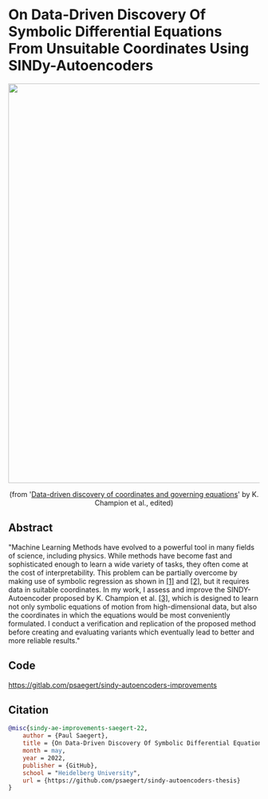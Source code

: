 # On Data-Driven Discovery Of Symbolic Differential Equations From Unsuitable Coordinates Using SINDy-Autoencoders

<div align="center">
    
<img width=800 src="https://github.com/psaegert/sindy-autoencoders-thesis/assets/36567814/ca177943-7b8d-46c9-b5da-0c84a5a73924"/>

<p>
(from '<a href="https://arxiv.org/abs/1904.02107">Data-driven discovery of coordinates and governing equations</a>' by K. Champion et al., edited)
</p>
</div>


## Abstract

"Machine Learning Methods have evolved to a powerful tool in many fields of science, including physics. While methods have become fast and sophisticated enough to learn a wide variety of tasks, they often come at the cost of interpretability. This problem can be partially overcome by making use of symbolic regression as shown in <a href="https://www.pnas.org/doi/full/10.1073/pnas.1517384113">[1]</a> and <a href="https://proceedings.neurips.cc/paper/2020/file/c9f2f917078bd2db12f23c3b413d9cba-Paper.pdf">[2]</a>, but it requires data in suitable coordinates. In my work, I assess and improve the SINDY-Autoencoder proposed by K. Champion et al. <a href="https://arxiv.org/abs/1904.02107">[3]</a>, which is designed to learn not only symbolic equations of motion from high-dimensional data, but also the coordinates in which the equations would be most conveniently formulated. I conduct a verification and replication of the proposed method before creating and evaluating variants which eventually lead to better and more reliable results."

## Code
https://gitlab.com/psaegert/sindy-autoencoders-improvements

## Citation
```bibtex
@misc{sindy-ae-improvements-saegert-22,
    author = {Paul Saegert},
    title = {On Data-Driven Discovery Of Symbolic Differential Equations From Unsuitable Coordinates Using SINDy-Autoencoders},
    month = may,
    year = 2022,
    publisher = {GitHub},
    school = "Heidelberg University",
    url = {https://github.com/psaegert/sindy-autoencoders-thesis}
}
```
